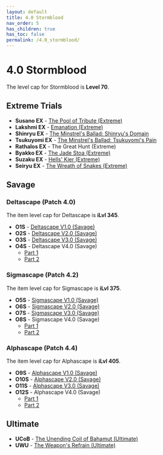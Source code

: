 ```yaml
---
layout: default
title: 4.0 Stormblood
nav_order: 5
has_children: true
has_toc: false
permalink: /4.0_stormblood/
---
```


# 4.0 Stormblood

The level cap for Stormblood is **Level 70**.

## Extreme Trials

- **Susano EX** - [The Pool of Tribute (Extreme)](extreme_trials/susano.en.md)
- **Lakshmi EX** - [Emanation (Extreme)](extreme_trials/lakshmi.en.md)
- **Shinryu EX** - [The Minstrel's Ballad: Shinryu's Domain](extreme_trials/shinryu.en.md)
- **Tsukuyomi EX** - [The Minstrel's Ballad: Tsukuyomi's Pain](extreme_trials/tsukuyomi.en.md)
- **Rathalos EX** - The Great Hunt (Extreme)
- **Byakko EX** - [The Jade Stoa (Extreme)](extreme_trials/byakko.en.md)
- **Suzaku EX** - [Hells' Kier (Extreme)](extreme_trials/suzaku.en.md)
- **Seiryu EX** - [The Wreath of Snakes (Extreme)](extreme_trials/seiryu.en.md)

## Savage

### Deltascape (Patch 4.0)

The item level cap for Deltascape is **iLvl 345**.

- **O1S** - [Deltascape V1.0 (Savage)](savage_raids/o1s.en.md)
- **O2S** - [Deltascape V2.0 (Savage)](savage_raids/o2s.en.md)
- **O3S** - [Deltascape V3.0 (Savage)](savage_raids/o3s.en.md)
- **O4S** - Deltascape V4.0 (Savage)
	- [Part 1](savage_raids/o4s_1.en.md)
	- [Part 2](savage_raids/o4s_2.en.md)

### Sigmascape (Patch 4.2)

The item level cap for Sigmascape is **iLvl 375**.

- **O5S** - [Sigmascape V1.0 (Savage)](savage_raids/o5s.en.md)
- **O6S** - [Sigmascape V2.0 (Savage)](savage_raids/o6s.en.md)
- **O7S** - [Sigmascape V3.0 (Savage)](savage_raids/o7s.en.md)
- **O8S** - Sigmascape V4.0 (Savage)
	- [Part 1](savage_raids/o8s_1.en.md)
	- [Part 2](savage_raids/o8s_2.en.md)

### Alphascape (Patch 4.4)

The item level cap for Alphascape is **iLvl 405**.

- **O9S** - [Alphascape V1.0 (Savage)](savage_raids/o9s.en.md)
- **O10S** - [Alphascape V2.0 (Savage)](savage_raids/o10s.en.md)
- **O11S** - [Alphascape V3.0 (Savage)](savage_raids/o11s.en.md)
- **O12S** - Alphascape V4.0 (Savage)
	- [Part 1](savage_raids/o12s_1.en.md)
	- [Part 2](savage_raids/o12s_2.en.md)

## Ultimate

- **UCoB** - [The Unending Coil of Bahamut (Ultimate)]({{site.baseurl}}/ultimates/ucob)
- **UWU** - [The Weapon's Refrain (Ultimate)]({{site.baseurl}}/ultimates/uwu)